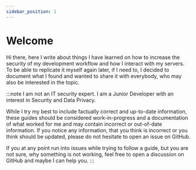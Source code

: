 ```yaml
---
sidebar_position: 1
---
```


# Welcome

Hi there, here I write about things I have learned on how to increase the security of my development workflow and how I interact with my servers. To be able to replicate it myself again later, if I need to, I decided to document what I found and wanted to share it with everybody, who may also be interested in the topic.

:::note
I am not an IT security expert. I am a Junior Developer with an interest in Security and Data Privacy.

While I try my best to include factually correct and up-to-date information, these guides should be considered work-in-progress and a documentation of what worked for me and may contain incorrect or out-of-date information. If you notice any information, that you think is incorrect or you think should be updated, please do not hesitate to open an issue on GitHub.

If you at any point run into issues while trying to follow a guide, but you are not sure, why something is not working, feel free to open a discussion on GitHub and maybe I can help you.
:::
